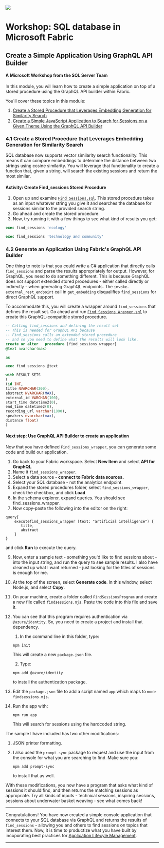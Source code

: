 ![](https://raw.githubusercontent.com/microsoft/sqlworkshops/master/graphics/microsoftlogo.png)
# Workshop: SQL database in Microsoft Fabric

## Create a Simple Application Using GraphQL API Builder

#### A Microsoft Workshop from the SQL Server Team

In this module, you will learn how to create a simple application on top of a stored procedure using the GraphQL API builder within Fabric.

You'll cover these topics in this module:

1. [Create a Stored Procedure that Leverages Embedding Generation for Similarity Search](https://github.com/Azure-Samples/SQL-db-in-Fabric-Workshop/blob/main/sqldev/04%20-%20Create%20a%20simple%20application/04%20-%20Create%20a%20simple%20application.md#41-create-a-stored-procedure-that-leverages-embedding-generation-for-similarity-search)
2. [Create a Simple JavaScript Application to Search for Sessions on a Given Theme Using the GraphQL API Builder](https://github.com/Azure-Samples/SQL-db-in-Fabric-Workshop/blob/main/sqldev/04%20-%20Create%20a%20simple%20application/04%20-%20Create%20a%20simple%20application.md#42-generate-an-application-using-fabrics-graphql-api-builder)

### 4.1 Create a Stored Procedure that Leverages Embedding Generation for Similarity Search

SQL database now supports vector similarity search functionality. This means it can compare embeddings to determine the distance between two strings using cosine similarity. You will leverage that functionality to create a function that, given a string, will search the existing sessions and return the most similar.

#### Activity: Create Find_sessions Stored Procedure

1. Open up and examine [`Find Sessions.sql`](https://github.com/Azure-Samples/SQL-db-in-Fabric-Workshop/blob/main/sqldev/04%20-%20Create%20a%20simple%20application/14%20-%20Find%20Sessions.sql). This stored procedure takes as an input whatever string you give it and searches the database for sessions similar to the provided search string.
2. Go ahead and create the stored procedure.
3. Now, try running it with a few things to see what kind of results you get:

```sql
exec find_sessions 'ecology'
```

```sql
exec find_sessions 'technology and community'
```

### 4.2 Generate an Application Using Fabric's GraphQL API Builder

One thing to note is that you could write a C# application that directly calls `find_sessions` and parse the results appropriately for output. However, for GraphQL, you need to do something different. This is because GraphQL does not support extended stored procedures - either called directly or indirectly - when generating GraphQL endpoints. The `invoke-external_rest_endpoint` call in `get_embedding` disqualifies `find_sessions` for direct GraphQL support.

To accommodate this, you will create a wrapper around `find_sessions` that defines the result set. Go ahead and run [`Find Sessions Wrapper.sql`](https://github.com/Azure-Samples/SQL-db-in-Fabric-Workshop/blob/main/sqldev/04%20-%20Create%20a%20simple%20application/15%20-%20Find%20Sessions%20Wrapper.sql) to create this GraphQL-compatible stored procedure.
```sql
-- Calling find_sessions and defining the result set
-- This is needed for GraphQL API because 
-- Find_sessions calls an extended stored procedure
-- and so you need to define what the results will look like.
create or alter   procedure [find_sessions_wrapper]
@text nvarchar(max)

as 

exec find_sessions @text

with RESULT SETS
(
(id INT,
title NVARCHAR(200),
abstract NVARCHAR(MAX),
external_id VARCHAR(100),
start_time datetime2(0),
end_time datetime2(0),
recording_url varchar(1000),
speakers nvarchar(max),
distance float)
)
```

#### Next step: Use GraphQL API Builder to create an application

Now that you have defined `Find_sessions_wrapper`, you can generate some code and build our application.

1. Go back to your Fabric workspace. Select **New Item** and select **API for GraphQL**.
2. Name it `find_sessions_wrapper`.
3. Select a data source - **connect to Fabric data sources.**
4. Select your SQL database - not the analytics endpoint.
5. Expand the stored procedures folder, select `find_sessions_wrapper`, check the checkbox, and click **Load**.
6. In the schema explorer, expand queries. You should see find_sessions_wrapper.
7. Now copy-paste the following into the editor on the right:

```
query{
    executefind_sessions_wrapper (text: "artificial intelligence") {
       title,
       abstract
    }
}
```

and click **Run** to execute the query.

9. Now, enter a sample text - something you'd like to find sessions about - into the input string, and run the query to see sample results. I also have cleaned up what I want returned - just looking for the titles of sessions is enough for me.
10. At the top of the screen, select **Generate code**. In this window, select Node.js, and select **Copy**.
11. On your machine, create a folder called `FindSessionsProgram` and create a new file called `findsessions.mjs`. Paste the code into this file and save it.
13. You can see that this program requires authentication via `@azure/identity`. So, you need to create a project and install that dependency.

    1. In the command line in this folder, type:

    ```console
    npm init
    ```

    This will create a new `package.json` file.

    2. Type:

    ```console
    npm add @azure/identity
    ```

    to install the authentication package.

14. Edit the `package.json` file to add a script named `app` which maps to `node findsessions.mjs`.

15. Run the app with:

    ```console
    npm run app
    ```

    This will search for sessions using the hardcoded string.

The sample I have included has two other modifications:

1. JSON printer formatting.
2. I also used the `prompt-sync` package to request and use the input from the console for what you are searching to find. Make sure you:

    ```console
    npm add prompt-sync
    ```

    to install that as well.

With these modifications, you now have a program that asks what kind of sessions it should find, and then returns the matching sessions as appropriate. Try all kinds of inputs - technical sessions, inspiring sessions, sessions about underwater basket weaving - see what comes back!


---

Congratulations! You have now created a simple console application that connects to your SQL database via GraphQL and returns the results of `find_sessions` - allowing you and others to find sessions on topics that interest them.  Now, it is time to productize what you have built by incoporating best practices for [Application Lifecyle Management](https://github.com/Azure-Samples/SQL-db-in-Fabric-Workshop/blob/main/sqldev/05%20-%20Application%20Lifecycle%20Management/05%20-%20Application%20Lifecycle%20Management.md).

---
